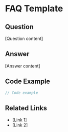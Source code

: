 # FAQ Template

## Question

[Question content]

## Answer

[Answer content]

## Code Example

```typescript
// Code example
```

## Related Links

- [Link 1]
- [Link 2]
